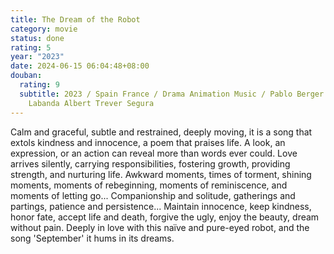 ```yaml
---
title: The Dream of the Robot
category: movie
status: done
rating: 5
year: "2023"
date: 2024-06-15 06:04:48+08:00
douban:
  rating: 9
  subtitle: 2023 / Spain France / Drama Animation Music / Pablo Berger / Ivan
    Labanda Albert Trever Segura
---
```


Calm and graceful, subtle and restrained, deeply moving, it is a song that extols kindness and innocence, a poem that praises life. A look, an expression, or an action can reveal more than words ever could. Love arrives silently, carrying responsibilities, fostering growth, providing strength, and nurturing life. Awkward moments, times of torment, shining moments, moments of rebeginning, moments of reminiscence, and moments of letting go... Companionship and solitude, gatherings and partings, patience and persistence... Maintain innocence, keep kindness, honor fate, accept life and death, forgive the ugly, enjoy the beauty, dream without pain. Deeply in love with this naïve and pure-eyed robot, and the song 'September' it hums in its dreams.
